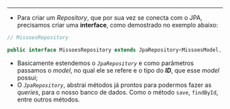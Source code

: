 ___
- Para criar um *Repository*, que por sua vez se conecta com o JPA, precisamos criar uma **interface**, como demostrado no exemplo abaixo:
```java
// MissoesRepository

public interface MissoesRepository extends JpaRepository<MissoesModel, UUID> {}
```
- Basicamente estendemos o *`JpaRepository`* e como parâmetros passamos o *model*, no qual ele se refere e o tipo do ***ID***, que esse *model* possui;
- O *`JpaRepository`*, abstrai métodos já prontos para podermos fazer as *queries*, para o nosso banco de dados. Como o método `save`, `findById`, entre outros métodos.